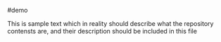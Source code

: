 #demo

This  is  sample  text which in reality should describe what the  repository  contensts are, and  their  description should be  included in this  file
